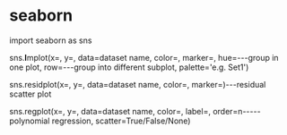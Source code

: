 # seaborn
import seaborn as sns

sns.**I**mplot(x=, y=, data=dataset name, color=, marker=, hue=---group in one plot, row=---group into different subplot, palette='e.g. Set1')

sns.residplot(x=, y=, data=dataset name, color=, marker=)---residual scatter plot

sns.regplot(x=, y=, data=dataset name, color=, label=, order=n-----polynomial regression, scatter=True/False/None)